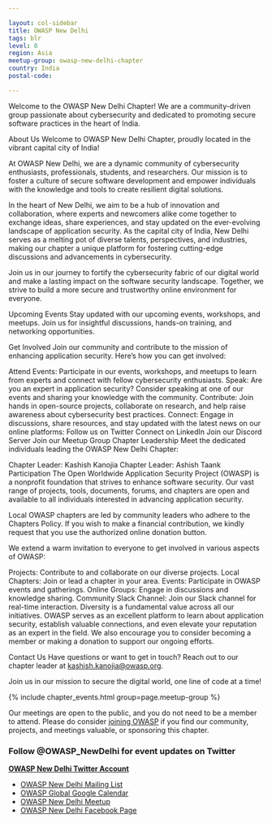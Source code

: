```yaml
---

layout: col-sidebar
title: OWASP New Delhi
tags: blr
level: 0
region: Asia
meetup-group: owasp-new-delhi-chapter
country: India
postal-code: 

---
```


Welcome to the OWASP New Delhi Chapter! We are a community-driven group passionate about cybersecurity and dedicated to promoting secure software practices in the heart of India.

About Us
Welcome to OWASP New Delhi Chapter, proudly located in the vibrant capital city of India!

At OWASP New Delhi, we are a dynamic community of cybersecurity enthusiasts, professionals, students, and researchers. Our mission is to foster a culture of secure software development and empower individuals with the knowledge and tools to create resilient digital solutions.

In the heart of New Delhi, we aim to be a hub of innovation and collaboration, where experts and newcomers alike come together to exchange ideas, share experiences, and stay updated on the ever-evolving landscape of application security. As the capital city of India, New Delhi serves as a melting pot of diverse talents, perspectives, and industries, making our chapter a unique platform for fostering cutting-edge discussions and advancements in cybersecurity.

Join us in our journey to fortify the cybersecurity fabric of our digital world and make a lasting impact on the software security landscape. Together, we strive to build a more secure and trustworthy online environment for everyone.

Upcoming Events
Stay updated with our upcoming events, workshops, and meetups. Join us for insightful discussions, hands-on training, and networking opportunities.

Get Involved
Join our community and contribute to the mission of enhancing application security. Here’s how you can get involved:

Attend Events: Participate in our events, workshops, and meetups to learn from experts and connect with fellow cybersecurity enthusiasts.
Speak: Are you an expert in application security? Consider speaking at one of our events and sharing your knowledge with the community.
Contribute: Join hands in open-source projects, collaborate on research, and help raise awareness about cybersecurity best practices.
Connect: Engage in discussions, share resources, and stay updated with the latest news on our online platforms:
Follow us on Twitter
Connect on LinkedIn
Join our Discord Server
Join our Meetup Group
Chapter Leadership
Meet the dedicated individuals leading the OWASP New Delhi Chapter:

Chapter Leader: Kashish Kanojia
Chapter Leader: Ashish Taank
Participation
The Open Worldwide Application Security Project (OWASP) is a nonprofit foundation that strives to enhance software security. Our vast range of projects, tools, documents, forums, and chapters are open and available to all individuals interested in advancing application security.

Local OWASP chapters are led by community leaders who adhere to the Chapters Policy. If you wish to make a financial contribution, we kindly request that you use the authorized online donation button.

We extend a warm invitation to everyone to get involved in various aspects of OWASP:

Projects: Contribute to and collaborate on our diverse projects.
Local Chapters: Join or lead a chapter in your area.
Events: Participate in OWASP events and gatherings.
Online Groups: Engage in discussions and knowledge sharing.
Community Slack Channel: Join our Slack channel for real-time interaction.
Diversity is a fundamental value across all our initiatives. OWASP serves as an excellent platform to learn about application security, establish valuable connections, and even elevate your reputation as an expert in the field. We also encourage you to consider becoming a member or making a donation to support our ongoing efforts.

Contact Us
Have questions or want to get in touch? Reach out to our chapter leader at kashish.kanojia@owasp.org.

Join us in our mission to secure the digital world, one line of code at a time!

{% include chapter_events.html group=page.meetup-group %}

Our meetings are open to the public, and you do not need to be a member to attend. Please do consider [joining OWASP](https://owasp.org/membership/) if you find our community, projects, and meetings valuable, or sponsoring this chapter.

### Follow @OWASP_NewDelhi for event updates on Twitter
**[OWASP New Delhi Twitter Account](https://twitter.com/OWASP_NewDelhi)**  
  - [OWASP New Delhi Mailing List](https://groups.google.com/a/owasp.org/g/new-delhi-leaders)
  - [OWASP Global Google Calendar](https://bit.ly/owaspblr-googlecal)
  - [OWASP New Delhi Meetup](https://www.meetup.com/owasp-new-delhi-chapter/)
  - [OWASP New Delhi Facebook Page](https://www.facebook.com/OWASPNewDelhi/)
